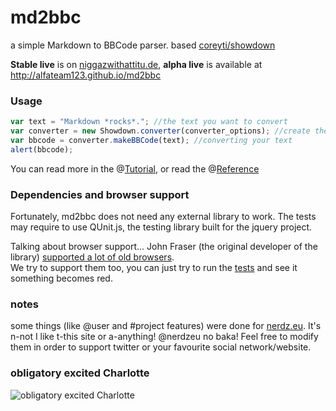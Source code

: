 md2bbc
======

a simple Markdown to BBCode parser. based [coreyti/showdown](https://github.com/coreyti/showdown/)

**Stable live** is on [niggazwithattitu.de](http://alfateam123.niggazwithattitu.de/md2bbc/), **alpha live** is available at <http://alfateam123.github.io/md2bbc>

### Usage ###

```js
var text = "Markdown *rocks*."; //the text you want to convert
var converter = new Showdown.converter(converter_options); //create the converter
var bbcode = converter.makeBBCode(text); //converting your text
alert(bbcode);
```

You can read more in the @[Tutorial](docs/tutorial.md), or read the @[Reference](docs/reference.md)

### Dependencies and browser support ###

Fortunately, md2bbc does not need any external library to work.
The tests may require to use QUnit.js, the testing library built for the jquery project.

Talking about browser support... John Fraser (the original developer of the library) [supported a lot of old browsers](https://github.com/coreyti/showdown/#browser-compatibility).  
We try to support them too, you can just try to run the [tests](http://alfateam123.github.io/md2bbc) and see it something becomes red.

### notes ###

some things (like @user and #project features) were done for [nerdz.eu](http://nerdz.eu). It's n-not I like t-this site or a-anything! @nerdzeu no baka!
Feel free to modify them in order to support twitter or your favourite social network/website.

### obligatory excited Charlotte ###

![obligatory excited Charlotte](http://x2.fjcdn.com/comments/excitement+intensifies+_79cccf3c87048a472afb5e2de9c3bba8.jpg)
